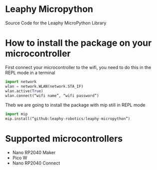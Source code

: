 # Leaphy Micropython
Source Code for the Leaphy MicroPython Library

# How to install the package on your microcontroller
First connect your microcontroller to the wifi, you need to do this in the REPL mode in a terminal
```py
import network
wlan = network.WLAN(network.STA_IF)
wlan.active(True)
wlan.connect(“wifi name”, “wifi password”)
```
Theb we are going to install the package with mip still in REPL mode
```py
import mip
mip.install(“github:leaphy-robotics/leaphy-micropython”)
```
# Supported microcontrollers
* Nano RP2040 Maker
* Pico W
* Nano RP2040 Connect
